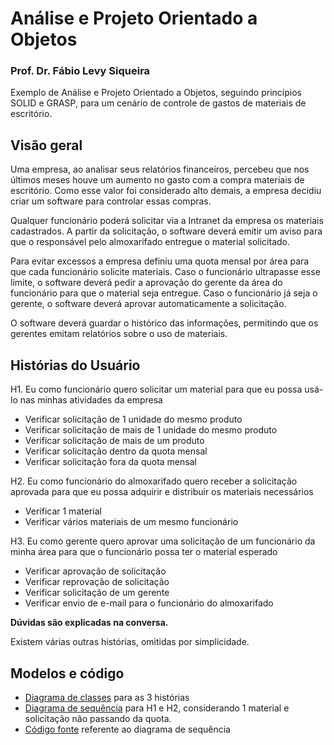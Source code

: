 # Análise e Projeto Orientado a Objetos

### Prof. Dr. Fábio Levy Siqueira

Exemplo de Análise e Projeto Orientado a Objetos, seguindo princípios SOLID e GRASP, para um cenário de controle de gastos de materiais de escritório.

## Visão geral

Uma empresa, ao analisar seus relatórios financeiros, percebeu que nos últimos meses houve um aumento no gasto com a compra materiais de escritório. Como esse valor foi considerado alto demais, a empresa decidiu criar um software para controlar essas compras. 

Qualquer funcionário poderá solicitar via a Intranet da empresa os materiais cadastrados. A partir da solicitação, o software deverá emitir um aviso para que o responsável pelo almoxarifado entregue o material solicitado.

Para evitar excessos a empresa definiu uma quota mensal por área para que cada funcionário solicite materiais. Caso o funcionário ultrapasse esse limite, o software deverá pedir a aprovação do gerente da área do funcionário para que o material seja entregue. Caso o funcionário já seja o gerente, o software deverá aprovar automaticamente a solicitação.

O software deverá guardar o histórico das informações, permitindo que os gerentes emitam relatórios sobre o uso de materiais.

## Histórias do Usuário
H1. Eu como funcionário quero solicitar um material para que eu possa usá-lo nas minhas atividades da empresa
- Verificar solicitação de 1 unidade do mesmo produto
- Verificar solicitação de mais de 1 unidade do mesmo produto
- Verificar solicitação de mais de um produto
- Verificar solicitação dentro da quota mensal
- Verificar solicitação fora da quota mensal

H2. Eu como funcionário do almoxarifado quero receber a solicitação aprovada para que eu possa adquirir e distribuir os materiais necessários
-	Verificar 1 material
-	Verificar vários materiais de um mesmo funcionário

H3. Eu como gerente quero aprovar uma solicitação de um funcionário da minha área para que o funcionário possa ter o material esperado
-	Verificar aprovação de solicitação
-	Verificar reprovação de solicitação
-	Verificar solicitação de um gerente
-	Verificar envio de e-mail para o funcionário do almoxarifado

**Dúvidas são explicadas na conversa.**

Existem várias outras histórias, omitidas por simplicidade.

## Modelos e código
- [Diagrama de classes](Classes.png) para as 3 histórias
- [Diagrama de sequência](Sequencia.png) para H1 e H2, considerando 1 material e solicitação não passando da quota.
- [Código fonte](src/) referente ao diagrama de sequência



